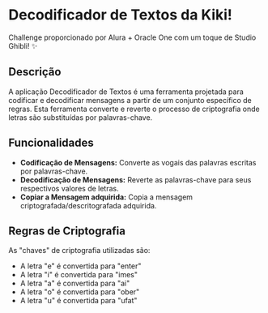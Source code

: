 # Decodificador de Textos da Kiki!
Challenge proporcionado por Alura + Oracle One com um toque de Studio Ghibli! ✨

## Descrição
A aplicação Decodificador de Textos é uma ferramenta projetada para codificar e decodificar mensagens a partir de um conjunto específico de regras. Esta ferramenta converte e reverte o processo de criptografia onde letras são substituídas por palavras-chave.

## Funcionalidades
- **Codificação de Mensagens:** Converte as vogais das palavras escritas por palavras-chave.
- **Decodificação de Mensagens:** Reverte as palavras-chave para seus respectivos valores de letras.
- **Copiar a Mensagem adquirida:** Copia a mensagem criptografada/descritografada adquirida.

## Regras de Criptografia
As "chaves" de criptografia utilizadas são:
- A letra "e" é convertida para "enter"
- A letra "i" é convertida para "imes"
- A letra "a" é convertida para "ai"
- A letra "o" é convertida para "ober"
- A letra "u" é convertida para "ufat"
